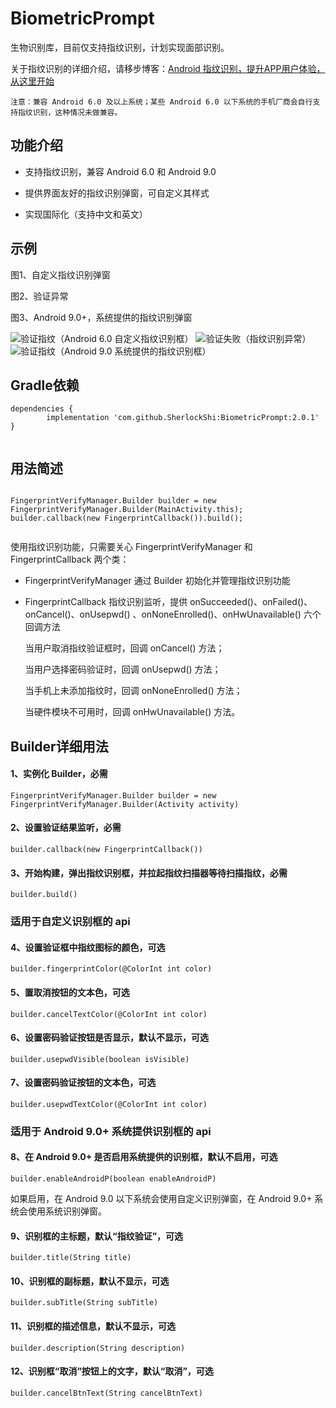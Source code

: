 # BiometricPrompt

生物识别库，目前仅支持指纹识别，计划实现面部识别。

关于指纹识别的详细介绍，请移步博客：[Android 指纹识别，提升APP用户体验，从这里开始](https://blog.csdn.net/hailong0529/article/details/95406183)

` 注意：兼容 Android 6.0 及以上系统；某些 Android 6.0 以下系统的手机厂商会自行支持指纹识别，这种情况未做兼容。 `

## 功能介绍

- 支持指纹识别，兼容 Android 6.0 和 Android 9.0

- 提供界面友好的指纹识别弹窗，可自定义其样式

- 实现国际化（支持中文和英文）

## 示例

图1、自定义指纹识别弹窗

图2、验证异常

图3、Android 9.0+，系统提供的指纹识别弹窗

![验证指纹（Android 6.0 自定义指纹识别框）](https://raw.githubusercontent.com/ZuoHailong/BiometricPrompt/master/example/file/verifyM.png)
![验证失败（指纹识别异常）](https://raw.githubusercontent.com/ZuoHailong/BiometricPrompt/master/example/file/fail.png)
![验证指纹（Android 9.0 系统提供的指纹识别框）](https://raw.githubusercontent.com/ZuoHailong/BiometricPrompt/master/example/file/verifyP.png)

## Gradle依赖

```
dependencies {
        implementation 'com.github.SherlockShi:BiometricPrompt:2.0.1'
}
	
```
## 用法简述
```

FingerprintVerifyManager.Builder builder = new FingerprintVerifyManager.Builder(MainActivity.this);
builder.callback(new FingerprintCallback()).build();
    
```
使用指纹识别功能，只需要关心 FingerprintVerifyManager 和 FingerprintCallback 两个类：

- FingerprintVerifyManager 通过 Builder 初始化并管理指纹识别功能

- FingerprintCallback 指纹识别监听，提供 onSucceeded()、onFailed()、onCancel()、onUsepwd() 、onNoneEnrolled()、onHwUnavailable() 六个回调方法

    当用户取消指纹验证框时，回调 onCancel() 方法；
    
    当用户选择密码验证时，回调 onUsepwd() 方法；
    
    当手机上未添加指纹时，回调 onNoneEnrolled() 方法；
    
    当硬件模块不可用时，回调 onHwUnavailable() 方法。
    
## Builder详细用法

#### 1、实例化 Builder，必需
```
FingerprintVerifyManager.Builder builder = new FingerprintVerifyManager.Builder(Activity activity)
```
#### 2、设置验证结果监听，必需
```
builder.callback(new FingerprintCallback())
```
#### 3、开始构建，弹出指纹识别框，并拉起指纹扫描器等待扫描指纹，必需
```
builder.build()
```
### 适用于自定义识别框的 api
#### 4、设置验证框中指纹图标的颜色，可选
```
builder.fingerprintColor(@ColorInt int color)
```
#### 5、置取消按钮的文本色，可选
```
builder.cancelTextColor(@ColorInt int color)
```
#### 6、设置密码验证按钮是否显示，默认不显示，可选
```
builder.usepwdVisible(boolean isVisible)
```
#### 7、设置密码验证按钮的文本色，可选
```
builder.usepwdTextColor(@ColorInt int color)
```
### 适用于 Android 9.0+ 系统提供识别框的 api
#### 8、在 Android 9.0+ 是否启用系统提供的识别框，默认不启用，可选
```
builder.enableAndroidP(boolean enableAndroidP)
```
如果启用，在 Android 9.0 以下系统会使用自定义识别弹窗，在 Android 9.0+ 系统会使用系统识别弹窗。
#### 9、识别框的主标题，默认“指纹验证”，可选
```
builder.title(String title)
```
#### 10、识别框的副标题，默认不显示，可选
```
builder.subTitle(String subTitle)
```
#### 11、识别框的描述信息，默认不显示，可选
```
builder.description(String description)
```
#### 12、识别框“取消”按钮上的文字，默认“取消”，可选
```
builder.cancelBtnText(String cancelBtnText)
```


